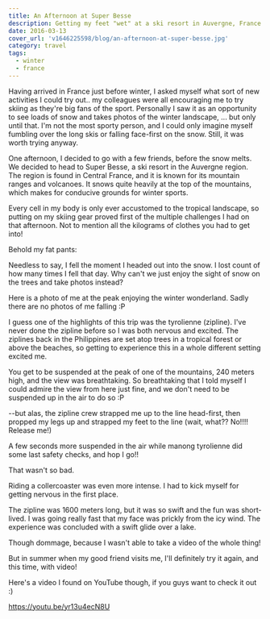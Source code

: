 ```yaml
---
title: An Afternoon at Super Besse
description: Getting my feet "wet" at a ski resort in Auvergne, France.
date: 2016-03-13
cover_url: 'v1646225598/blog/an-afternoon-at-super-besse.jpg'
category: travel
tags:
  - winter
  - france
---
```


Having arrived in France just before winter, I asked myself what sort of new activities I could try out.. my colleagues were all encouraging me to try skiing as they're big fans of the sport. Personally I saw it as an opportunity to see loads of snow and takes photos of the winter landscape, ... but only until that. I'm not the most sporty person, and I could only imagine myself fumbling over the long skis or falling face-first on the snow. Still, it was worth trying anyway.

One afternoon, I decided to go with a few friends, before the snow melts. We decided to head to Super Besse, a ski resort in the Auvergne region. The region is found in Central France, and it is known for its mountain ranges and volcanoes. It snows quite heavily at the top of the mountains, which makes for conducive grounds for winter sports.

Every cell in my body is only ever accustomed to the tropical landscape, so putting on my skiing gear proved first of the multiple challenges I had on that afternoon. Not to mention all the kilograms of clothes you had to get into!

Behold my fat pants:

Needless to say, I fell the moment I headed out into the snow. I lost count of how many times I fell that day. Why can't we just enjoy the sight of snow on the trees and take photos instead?

Here is a photo of me at the peak enjoying the winter wonderland. Sadly there are no photos of me falling :P

I guess one of the highlights of this trip was the tyrolienne (zipline). I've never done the zipline before so I was both nervous and excited. The ziplines back in the Philippines are set atop trees in a tropical forest or above the beaches, so getting to experience this in a whole different setting excited me.

You get to be suspended at the peak of one of the mountains, 240 meters high, and the view was breathtaking. So breathtaking that I told myself I could admire the view from here just fine, and we don't need to be suspended up in the air to do so :P

--but alas, the zipline crew strapped me up to the line head-first, then propped my legs up and strapped my feet to the line (wait, what?? No!!!! Release me!)

A few seconds more suspended in the air while manong tyrolienne did some last safety checks, and hop I go!!

That wasn't so bad.

Riding a collercoaster was even more intense. I had to kick myself for getting nervous in the first place.

The zipline was 1600 meters long, but it was so swift and the fun was short-lived. I was going really fast that my face was prickly from the icy wind. The experience was concluded with a swift glide over a lake.

Though dommage, because I wasn't able to take a video of the whole thing!

But in summer when my good friend visits me, I'll definitely try it again, and this time, with video!

Here's a video I found on YouTube though, if you guys want to check it out :)

https://youtu.be/yr13u4ecN8U